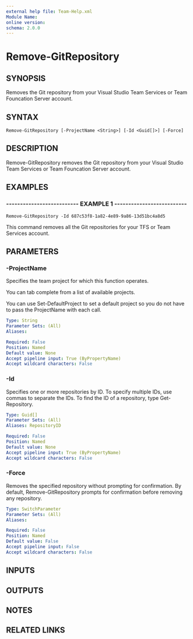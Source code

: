 ```yaml
---
external help file: Team-Help.xml
Module Name: 
online version: 
schema: 2.0.0
---
```


# Remove-GitRepository

## SYNOPSIS
Removes the Git repository from your Visual Studio Team Services or Team Founcation Server account.

## SYNTAX

```
Remove-GitRepository [-ProjectName <String>] [-Id <Guid[]>] [-Force]
```

## DESCRIPTION
Remove-GitRepository removes the Git repository from your Visual Studio Team Services or Team Founcation Server account.

## EXAMPLES

### -------------------------- EXAMPLE 1 --------------------------
```
Remove-GitRepository -Id 687c53f8-1a82-4e89-9a86-13d51bc4a8d5
```

This command removes all the Git repositories for your TFS or Team Services account.

## PARAMETERS

### -ProjectName
Specifies the team project for which this function operates.

You can tab complete from a list of available projects.

You can use Set-DefaultProject to set a default project so
you do not have to pass the ProjectName with each call.

```yaml
Type: String
Parameter Sets: (All)
Aliases: 

Required: False
Position: Named
Default value: None
Accept pipeline input: True (ByPropertyName)
Accept wildcard characters: False
```

### -Id
Specifies one or more repositories by ID.
To specify multiple IDs, use
commas to separate the IDs.
To find the ID of a repository, type
Get-Repository.

```yaml
Type: Guid[]
Parameter Sets: (All)
Aliases: RepositoryID

Required: False
Position: Named
Default value: None
Accept pipeline input: True (ByPropertyName)
Accept wildcard characters: False
```

### -Force
Removes the specified repository without prompting for confirmation.
By default, Remove-GitRepository prompts for confirmation before
removing any repository.

```yaml
Type: SwitchParameter
Parameter Sets: (All)
Aliases: 

Required: False
Position: Named
Default value: False
Accept pipeline input: False
Accept wildcard characters: False
```

## INPUTS

## OUTPUTS

## NOTES

## RELATED LINKS

